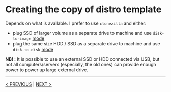 # Creating the copy of distro template

Depends on what is available. I prefer to use `clonezilla` and either:
- plug SSD of larger volume as a separate drive to machine and use `disk-to-image` [mode](https://clonezilla.org/show-live-doc-content.php?topic=clonezilla-live/doc/01_Save_disk_image)
- plug the same size HDD / SSD as a separate drive to machine and use `disk-to-disk` [mode](https://clonezilla.org/show-live-doc-content.php?topic=clonezilla-live/doc/03_Disk_to_disk_clone)

**NB! :** It is possible to use an external SSD or HDD connected via USB, but not all computers/servers (especially, the old ones) can provide enough power to power up large external drive.

---
[< PREVIOUS]() | [NEXT >]()
